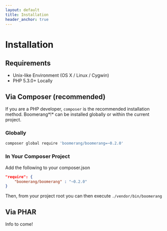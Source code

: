```yaml
---
layout: default
title: Installation
header_anchor: true
---
```


# Installation

## Requirements

- Unix-like Environment (OS X / Linux / Cygwin)
- PHP 5.3.0+ Locally

## Via Composer (recommended)

If you are a PHP developer, `composer` is the recommended installation method. Boomerang*!* can be installed globally or within the current project.

### Globally

```bash
composer global require 'boomerang/boomerang=~0.2.0'
```

### In Your Composer Project

Add the following to your composer.json

```json
"require": {
	"boomerang/boomerang" : "~0.2.0"
}
```
	
Then, from your project root you can then execute `./vendor/bin/boomerang`

## Via PHAR

Info to come!